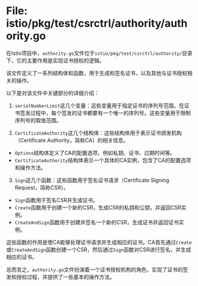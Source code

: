 # File: istio/pkg/test/csrctrl/authority/authority.go

在Istio项目中，`authority.go`文件位于`istio/pkg/test/csrctrl/authority/`目录下，它的主要作用是实现证书授权的逻辑。

该文件定义了一系列结构体和函数，用于生成和签名证书，以及其他与证书授权相关的操作。

以下是对该文件中关键部分的详细介绍：

1. `serialNumberLimit`这几个变量：这些变量用于指定证书的序列号范围。在证书签发过程中，每个签发的证书都要有一个唯一的序列号。这些变量用于限制序列号的取值范围。

2. `CertificateAuthority`这几个结构体：这些结构体用于表示证书颁发机构（Certificate Authority，简称CA）的相关信息。

- `Options`结构体定义了CA的配置选项，例如私钥、证书、过期时间等。
- `CertificateAuthority`结构体表示一个具体的CA实例，包含了CA的配置选项和操作方法。

3. `Sign`这几个函数：这些函数用于签名证书请求（Certificate Signing Request，简称CSR）。

- `Sign`函数用于签名CSR并生成证书。
- `Create`函数用于创建一个新的CSR，生成CSR的私钥和公钥，并返回CSR实例。
- `CreateAndSign`函数用于创建并签名一个新的CSR，生成证书并返回证书实例。

这些函数的作用是使CA能够处理证书请求并生成相应的证书。CA首先通过`Create`或`CreateAndSign`函数创建一个CSR，然后通过`Sign`函数对CSR进行签名，并生成相应的证书。

总而言之，`authority.go`文件扮演着一个证书授权机构的角色，实现了证书的签发和授权过程，并提供了一些基本的操作方法。

